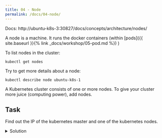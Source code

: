 ```yaml
---
title: 04 - Node
permalink: /docs/04-node/
---
```


Docs: http://ubuntu-k8s-3:30827/docs/concepts/architecture/nodes/

A node is a machine. It runs the docker containers (within
[pods]({{ site.baseurl }}{% link _docs/workshop/05-pod.md %})
)

To list nodes in the cluster:

`kubectl get nodes`

Try to get more details about a node:

`kubectl describe node ubuntu-k8s-1`

A Kubernetes cluster consists of one or more nodes. To give your cluster more juice (computing power), add
nodes.

## Task

Find out the IP of the kubernetes master and one of the kubernetes nodes.

<details>
 <summary>Solution</summary>
 <div markdown="1">

### Solution 1: kubectl get node

OK, let's find the master:

`kubectl get nodes`

The node with ROLES "master" seems to be the master. Let's find its IP.

`kubectl get node ubuntu-k8s-1 -o yaml`

Among the output, I see:
```
  addresses:
  - address: 192.168.1.29
```

So, that's the ip.

### Solution 2: kubectl describe node

`kubectl describe node ubuntu-k8s-1`

Here I see this line:

`flannel.alpha.coreos.com/public-ip=192.168.1.29`

It's a bit more cryptic than the output for `kubectl get node`, but we include this solution so you know
that `kubectl describe` can provide info about a node (or any resource, like `kubectl get pod my-pod`).
`kubectl describe` usually gathers information from more sources (like "events") than just the YAML
description.

 </div>
</details>
